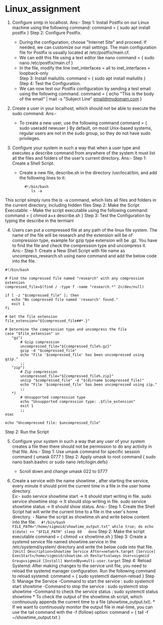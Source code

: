 # Linux_assignment

1)  Configure smtp in localhost.
Ans:-
 Step 1: Install Postfix  on our Linux machine using the following command:
          command = { sudo apt install postfix }
 Step 2: Configure Postfix.
      - During the configuration, choose "Internet Site" and proceed.
        If needed, we can customize our mail settings.
    The main configuration file for Postfix is usually located at /etc/postfix/main.cf.
      - We can edit this file using a text editor like nano 
           command = { sudo nano /etc/postfix/main.cf }
      - In the file, modify the line  inet_interfaces = all to inet_interfaces = loopback-only  
  Step 3: Install mailutils.
           command = { sudo apt install mailutils }      
  Step 4: Test the Configuration.
      - We can now test our Postfix configuration by sending a test email using the following command.
        command = { echo "This is the body of the email" | mail -s "Subject Line" email@mydomain.com }

        
2)  Create a user in your localhost, which should not be able to execute the sudo command.
Ans:-
      - To create a new user, use the following command
         command = { sudo useradd newuser }
By default, on most Unix-based systems, regular users are not in the sudo group, so they do not have sudo privileges.


3) Configure your system in such a way that when a user type and executes a describe command from anywhere of the system    it must list all the files and folders of the user's current directory.
Ans:-
 Step 1: Create a Shell Script.
      - Create a new file, describe.sh in the directory /usr/local/bin, and add the following lines to it:
```
         #!/bin/bash
            ls -a
```
   This script simply runs the ls -a command, which lists all files and folders in the current directory,
   including hidden files
 Step 2: Make the Script Executable:
      - Make the script executable using the following command:
         command = { chmod a+x describe.sh }
 Step 3: Test the Configuration by typing the describe in the termianl

4) Users can put a compressed file at any path of the linux file system. The name of the file will be research
   and the      extension will be of compression type, example for gzip type extension will be .gz.
   You have to find the file and check the compression type and uncompress it.
Ans:-
   Step 1: Create a New Shell Script with file name as uncompress_research.sh using nano command and add the below code into the file.
 ```
 #!/bin/bash

# Find the compressed file named "research" with any compression extension
compressed_file=$(find / -type f -name "research.*" 2>/dev/null)

if [ -z "$compressed_file" ]; then
    echo "No compressed file named 'research' found."
    exit 1
fi

# Get the file extension
file_extension="${compressed_file##*.}"

# Determine the compression type and uncompress the file
case "$file_extension" in
    "gz")
        # Gzip compression
        uncompressed_file="${compressed_file%.gz}"
        gzip -d "$compressed_file"
        echo "File '$compressed_file' has been uncompressed using gzip."
        ;;
    "zip")
        # Zip compression
        uncompressed_file="${compressed_file%.zip}"
        unzip "$compressed_file" -d "$(dirname $compressed_file)"
        echo "File '$compressed_file' has been uncompressed using zip."
        ;;
    *)
        # Unsupported compression type
        echo "Unsupported compression type: .$file_extension"
        exit 1
        ;;
esac

echo "Uncompressed file: $uncompressed_file"
```
 Step 2: Run the Script











 5)  Configure your system in such a way that any user of your system creates a file then there should not be permission      to do any activity in that file.
Ans:-
  Step 1: Use umask command for specific session
         command { umask 0777 }
  Step 2: Apply umask to root
         command { sudo nano bash.bashrc  or sudo nano /etc/login.defs}
        - Scroll down and change umask 022 to 0777

 6) Create a service with the name showtime , after starting the service, every minute it should print the current time      in a file in the user home directory.    
    Ex:-
       sudo service showtime start   -> It should start writing in file.
       sudo service showtime stop   -> It should stop writing in file.
       sudo service showtime status -> It should show status.
    Ans:-
       Step 1: Create the Shell Script hat will write the current time to a file in the user's home directory.
               - Name the script as showtime.sh and write below content into the file:
            ```   #!/bin/bash
               FILE_PATH="/home/sigmoid/showtime_output.txt"
               while true; do
               echo $(date) >> "$FILE_PATH"
               sleep 60  
               done ```
       Step 2: Make the script executable
            command = { chmod +x showtime.sh }
       Step 3: Create a systemd service file named showtime.service in the /etc/systemd/system/ directory and write the
               below code into that file.
                ```  [Unit]
                  Description=Showtime Service
                  After=network.target
                  [Service]
                  ExecStart=/home/sigmoid/showtime.sh
                  Restart=always
                  User=sigmoid
                  Group=sigmoid
                  [Install]
                  WantedBy=multi-user.target ```
       Step 4:  Reload Systemd:
                After making changes to the service unit file, you need to reload the systemd manager configuration.                    Run the following command to reload systemd:
                  command = { sudo systemctl daemon-reload }
       Step 5: Manage the Service
               -Command to start the service : sudo systemctl start showtime
               -Command to stop the service  : sudo systemctl stop showtime
               -Command to check the service status : sudo systemctl status showtime
          * To check the output of the showtime.sh script, which continuously appends the current time to a file (showtime_output.txt).
          * If we want to continuously monitor the output file in real-time, you can use the tail command with the -f (follow) option: command = { tail -f ~/showtime_output.txt }
